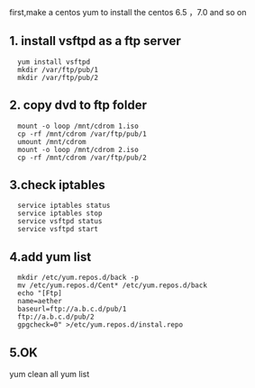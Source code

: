 first,make a centos yum to install the centos 6.5 ，7.0    and so on
## 1. install vsftpd as a ftp server
```
  yum install vsftpd
  mkdir /var/ftp/pub/1
  mkdir /var/ftp/pub/2
```
## 2. copy dvd to ftp folder
```
  mount -o loop /mnt/cdrom 1.iso
  cp -rf /mnt/cdrom /var/ftp/pub/1
  umount /mnt/cdrom
  mount -o loop /mnt/cdrom 2.iso
  cp -rf /mnt/cdrom /var/ftp/pub/2
```
## 3.check iptables
```
  service iptables status
  service iptables stop
  service vsftpd status
  service vsftpd start
```   
## 4.add yum list
```
  mkdir /etc/yum.repos.d/back -p
  mv /etc/yum.repos.d/Cent* /etc/yum.repos.d/back
  echo "[Ftp]
  name=aether
  baseurl=ftp://a.b.c.d/pub/1
  ftp://a.b.c.d/pub/2
  gpgcheck=0" >/etc/yum.repos.d/instal.repo
```
## 5.OK
  yum clean all
  yum list
